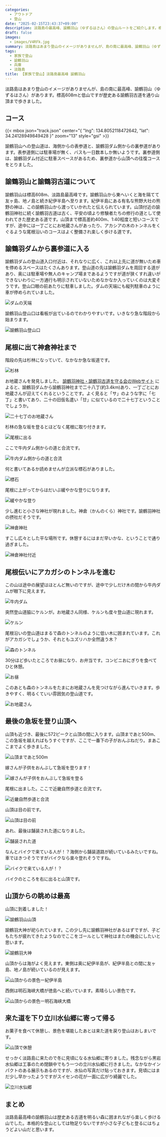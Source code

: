 ```yaml
---
categories:
  - アウトドア
  - 登山
date: "2025-02-15T23:43:37+09:00"
description: 淡路島の最高峰、諭鶴羽山（ゆずるはさん）の登山ルートをご紹介します。標高608mと低山ですが歴史ある諭鶴羽古道を通り山頂へ至るコースです。
draft: false
images:
  - images/V4RFk.jpg
summary: 淡路島はあまり登山のイメージがありませんが、島の南に最高峰、諭鶴羽山（ゆずるはさん）があります。標高608mと低山ですが歴史ある諭鶴羽古道を通り山頂まで歩きました。
tags:
  - 家族で登山
  - 諭鶴羽山
  - 兵庫
  - 淡路島
title: 【家族で登山】淡路島最高峰 諭鶴羽山
---
```


淡路島はあまり登山のイメージがありませんが、島の南に最高峰、諭鶴羽山（ゆずるはさん）があります。標高608mと低山ですが歴史ある諭鶴羽古道を通り山頂まで歩きました。

## コース

{{< mbox json="track.json" center="{ \"lng\": 134.8052118472642, \"lat\": 34.24128949849428 }" zoom="13" style="gsi" >}}

諭鶴羽山への登山道は、海側からの表参道と、諭鶴羽ダム側からの裏参道があります。表参道側には駐車場が無く、バスも一日数本しか無いようです。裏参道側は、諭鶴羽ダム付近に駐車スペースがあるため、裏参道から山頂への往復コースをとりました。

## 諭鶴羽山と諭鶴羽古道について

諭鶴羽山は標高608m、淡路島最高峰です。諭鶴羽山から東へいくと海を隔てて友ヶ島、地ノ島と続き紀伊半島へ至ります。紀伊半島にある有名な熊野大社の熊野の神は、この諭鶴羽山から渡っていかれたと伝えられています。山頂付近の諭鶴羽神社に続く諭鶴羽古道は古く、平安の頃より修験者たちの修行の道として使われてきた歴史ある道です。山頂まで標高差約400m、1:40程度と短いコースですが、途中には一丁ごとにお地蔵さんがあったり、アカシアの木のトンネルをくぐるような尾根沿いのコースはよく整備され楽しく歩ける道です。

## 諭鶴羽ダムから裏参道に入る

諭鶴羽ダムの登山道入口付近は、それなりに広く、これ以上先に道が無いため車を停めるスペースはたくさんあります。登山道の先は諭鶴羽ダムを周回する道があり、奥には駐車場や無人のキャンプ場まであるようですが道が狭くすれ違いができないわりに一方通行も明示されていないためなかなか入っていくのは大変そうです。登山口眼の前あたりに駐車しました。ダムの天端にも縦列駐車のように車が停められていました。

![ダムの天端](./images/wPaJU.jpg)

諭鶴羽山登山口は看板が出ているのでわかりやすいです。いきなり急な階段から始まります。

![諭鶴羽山登山口](./images/5ISUx.jpg)

## 尾根に出て神倉神社まで

階段の先は杉林になっていて、なかなか急な坂道です。

![杉林](./images/FzHOm.jpg)

お地蔵さんを発見しました。
[諭鶴羽神社・諭鶴羽古道を守る会のWebサイト](https://yuzuruha.jimdo.com/%E8%AB%AD%E9%B6%B4%E7%BE%BD%E5%8F%A4%E9%81%93/)
によると、諭鶴羽ダムから諭鶴羽神社まで二十八丁(約3.4km)あり、一丁ごとにお地蔵さんが迎えてくれるということです。よく見ると「サ」のような字に「七丁」と書いてあり、二十の旧仮名遣い「廿」に似ているので二十七丁ということでしょうか。

![二十七丁のお地蔵さん](./images/rp9PO.jpg)

杉林の急な坂を登るとほどなく尾根に取り付きます。

![尾根に出る](./images/W6AOo.jpg)

ここで牛内ダム側からの道と合流です。

![牛内ダム側からの道と合流](./images/c8FXf.jpg)

何と書いてあるか読めませんが立派な標石がありました。

![標石](./images/0hGEL.jpg)

尾根に上がってからはだいぶ緩やかな登りになります。

![緩やかな登り](./images/Z-BfB.jpg)

少し進むと小さな神社が現れました。神倉（かんのくら）神社です。諭鶴羽神社の摂社だそうです。

![神倉神社](./images/RmtQp.jpg)

すこし広々とした平な場所です。休憩するにはまだ早いかな、ということで通り過ぎました。

![神倉神社付近](./images/4q5T6.jpg)

## 尾根伝いにアカガシのトンネルを進む

この山は途中の展望はほとんど無いのですが、途中で少しだけ木の間から牛内ダムが眼下に見えます。

![牛内ダム](./images/HuoKc.jpg)

突然登山道脇にケルンが。お地蔵さん同様、ケルンも度々登山道に現れます。

![ケルン](./images/cFYXU.jpg)

尾根沿いの登山道はまるで森のトンネルのように低い木に囲まれています。これがアカガシでしょうか、それともユズリハか全然違う木？

![森のトンネル](./images/V4RFk.jpg)

30分ほど歩いたところでお昼になり、お弁当です。コンビニおにぎりを食べてひと休憩。

![お昼](./images/eYICx.jpg)

このあとも森のトンネルをたまにお地蔵さんを見つけながら進んでいきます。歩きやすく、明るくていい雰囲気の登山道です。

![お地蔵さん](./images/LiPG9.jpg)

## 最後の急坂を登り山頂へ

山頂も近づき、最後に572ピークと山頂の間に入ります。山頂まであと500m、この急坂を越えればもうすぐですが、ここで一番下の子がおんぶねだり。まあここまでよく歩きました。

![山頂まであと500m](./images/dT3Fh.jpg)

嫁さんが子供をおんぶして急坂を登ります！

![嫁さんが子供をおんぶして急坂を登る](./images/vBlwd.jpg)

尾根に出ました。ここで近畿自然歩道と合流です。

![近畿自然歩道と合流](./images/ZeVZu.jpg)

山頂は目の前です。

![山頂は目の前](./images/0GN6y.jpg)

あれ、最後は舗装された道になりました。

![舗装された道](./images/xlA3d.jpg)

なんとバイクで来ている人が！？海側から舗装道路が続いているみたいですね。車ではきつそうですがバイクなら楽々登れそうですね。

![バイクで来ている人が！？](./images/VPpTE.jpg)

バイクのところを右に出ると山頂です。

## 山頂からの眺めは最高

山頂に到着しました！

![諭鶴羽山山頂](./images/KtTdS.jpg)

諭鶴羽大神が祀られています。この少し先に諭鶴羽神社があるはずですが、子どもたちが疲れてきたようなのでここをゴールとして神社はまたの機会にしたいと思います。

![諭鶴羽大神](./images/FI1nm.jpg)

山頂からは海がよく見えます。東側は奥に紀伊半島が、紀伊半島との間に友ヶ島、地ノ島が続いているのが見えます。

![山頂からの景色ー紀伊半島](./images/9fgEo.jpg)

西側は明石海峡大橋が徳島へと続いています。素晴らしい景色です。

![山頂からの景色ー明石海峡大橋](./images/1cM-Z.jpg)

## 来た道を下り立川水仙郷に寄って帰る

お菓子を食べて休憩し、景色を堪能したあとは来た道を戻り登山はおしまいです。

![山頂で休憩](./images/aM8ln.jpg)

せっかく淡路島に来たので冬に見頃になる水仙郷に寄りました。残念ながら黒岩水仙郷は工事のため閉鎖中でもう一つの立川水仙郷に行きました。なかなかインパクトのある展示もあるのですが、水仙の写真だけ貼っておきます。見頃にはまだ少し早かったようですがスイセンの花が一面に広がり綺麗でした。

![立川水仙郷](./images/LVNNQ.jpg)

## まとめ

淡路島最高峰の諭鶴羽山は歴史ある古道を明るい森に囲まれながら楽しく歩ける山でした。本格的な登山としては物足りないですが小さな子どもと登るにはちょうどよい山だと思います。
